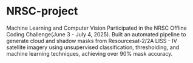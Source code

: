 # NRSC-project
Machine Learning and Computer Vision Participated in the NRSC Offline Coding Challenge(June 3 - July 4, 2025). Built an automated pipeline to generate cloud and shadow masks from Resourcesat-2/2A LISS - IV satellite imagery using unsupervised classification, thresholding, and machine learning techniques, achieving over 90% mask accuracy.
